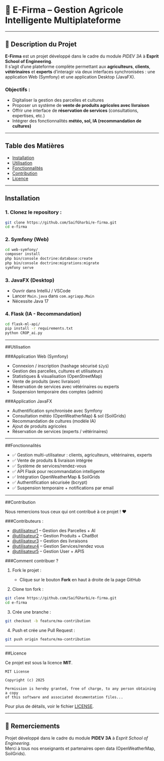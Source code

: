 # 🌿 E-Firma – Gestion Agricole Intelligente Multiplateforme

---

## 📘 Description du Projet

**E-Firma** est un projet développé dans le cadre du module *PIDEV 3A* à **Esprit School of Engineering**.  
Il s’agit d’une plateforme complète permettant aux **agriculteurs**, **clients**, **vétérinaires** et **experts** d’interagir via deux interfaces synchronisées : une application Web (Symfony) et une application Desktop (JavaFX).

### Objectifs :
- Digitaliser la gestion des parcelles et cultures
- Proposer un système de **vente de produits agricoles avec livraison**
- Offrir une interface de **réservation de services** (consultations, expertises, etc.)
- Intégrer des fonctionnalités **météo, sol, IA (recommandation de cultures)**

---

##  Table des Matières

- [Installation](#installation)
- [Utilisation](#utilisation)
- [Fonctionnalités](#fonctionnalités)
- [Contribution](#contribution)
- [Licence](#licence)

---

##  Installation

### 1. Clonez le repository :

```bash
git clone https://github.com/SaifGharbi/e-firma.git
cd e-firma
```

### 2. Symfony (Web)
```bash
cd web-symfony/
composer install
php bin/console doctrine:database:create
php bin/console doctrine:migrations:migrate
symfony serve
```

### 3. JavaFX (Desktop)
- Ouvrir dans IntelliJ / VSCode
- Lancer `Main.java` dans `com.agriapp.Main`
- Nécessite Java 17

### 4. Flask (IA - Recommandation)
```bash
cd flask-ml-api/
pip install -r requirements.txt
python CROP_ai.py
```

---

##Utilisation

###Application Web (Symfony)

- Connexion / inscription (hashage sécurisé `$2y$`)
- Gestion des parcelles, cultures et utilisateurs
- Statistiques & visualisation (OpenStreetMap)
- Vente de produits (avec livraison)
- Réservation de services avec vétérinaires ou experts
- Suspension temporaire des comptes (admin)

###Application JavaFX

- Authentification synchronisée avec Symfony
- Consultation météo (OpenWeatherMap) & sol (SoilGrids)
- Recommandation de cultures (modèle IA)
- Ajout de produits agricoles
- Réservation de services (experts / vétérinaires)

---

##Fonctionnalités

- ✅ Gestion multi-utilisateur : clients, agriculteurs, vétérinaires, experts
- ✅ Vente de produits & livraison intégrée
- ✅ Système de services/rendez-vous
- ✅ API Flask pour recommandation intelligente
- ✅ Intégration OpenWeatherMap & SoilGrids
- ✅ Authentification sécurisée (bcrypt)
- ✅ Suspension temporaire + notifications par email

---

##Contribution

Nous remercions tous ceux qui ont contribué à ce projet ! ❤️

###Contributeurs :
- [@utilisateur1](https://github.com/saifgharbi) – Gestion des Parcelles + AI
- [@utilisateur2](https://github.com/nouranelammouchi7) – Gestion Produits + ChatBot
- [@utilisateur3](https://github.com/ahmedmelki) – Gestion des livraisons 
- [@utilisateur4](https://github.com/medsaidneffati) – Gestion Services/rendez vous
- [@utilisateur5](https://github.com/hadidilina5) – Gestion User + APIS

###Comment contribuer ?

1. Fork le projet :
   - Clique sur le bouton **Fork** en haut à droite de la page GitHub

2. Clone ton fork :
```bash
git clone https://github.com/SaifGharbi/e-firma.git
cd e-firma
```

3. Crée une branche :
```bash
git checkout -b feature/ma-contribution
```

4. Push et crée une Pull Request :
```bash
git push origin feature/ma-contribution
```

---

##Licence

Ce projet est sous la licence **MIT**.

```
MIT License

Copyright (c) 2025

Permission is hereby granted, free of charge, to any person obtaining a copy
of this software and associated documentation files...
```

Pour plus de détails, voir le fichier [LICENSE](./LICENSE).

---

## 🏫 Remerciements

Projet développé dans le cadre du module **PIDEV 3A** à *Esprit School of Engineering*.  
Merci à tous nos enseignants et partenaires open data (OpenWeatherMap, SoilGrids).
